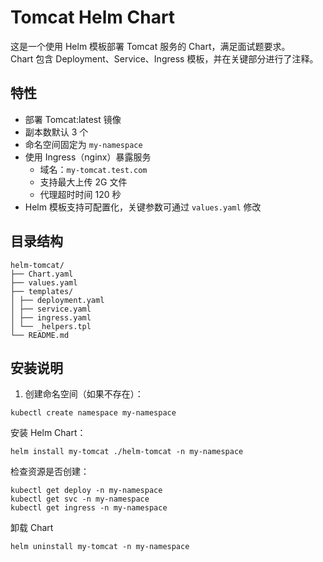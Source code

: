 # Tomcat Helm Chart

这是一个使用 Helm 模板部署 Tomcat 服务的 Chart，满足面试题要求。  
Chart 包含 Deployment、Service、Ingress 模板，并在关键部分进行了注释。

## 特性

- 部署 Tomcat:latest 镜像
- 副本数默认 3 个
- 命名空间固定为 `my-namespace`
- 使用 Ingress（nginx）暴露服务
  - 域名：`my-tomcat.test.com`
  - 支持最大上传 2G 文件
  - 代理超时时间 120 秒
- Helm 模板支持可配置化，关键参数可通过 `values.yaml` 修改


## 目录结构
```
helm-tomcat/
├── Chart.yaml
├── values.yaml
├── templates/
│ ├── deployment.yaml
│ ├── service.yaml
│ ├── ingress.yaml
│ └── _helpers.tpl
└── README.md
```

## 安装说明

1. 创建命名空间（如果不存在）：
```
kubectl create namespace my-namespace
```

安装 Helm Chart：
```
helm install my-tomcat ./helm-tomcat -n my-namespace
```

检查资源是否创建：
```
kubectl get deploy -n my-namespace
kubectl get svc -n my-namespace
kubectl get ingress -n my-namespace
```

卸载 Chart
```
helm uninstall my-tomcat -n my-namespace
```































